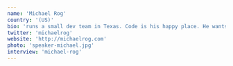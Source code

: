 ```yaml
---
name: 'Michael Rog'
country: '(US)'
bio: 'runs a small dev team in Texas. Code is his happy place. He wants to be a teacher when he grows up. When not writing code, he cooks with friends, travels all over the place, sings in the shower, and works out with the circus.'
twitter: 'michaelrog'
website: 'http://michaelrog.com'
photo: 'speaker-michael.jpg'
interview: 'michael-rog'
---
```

